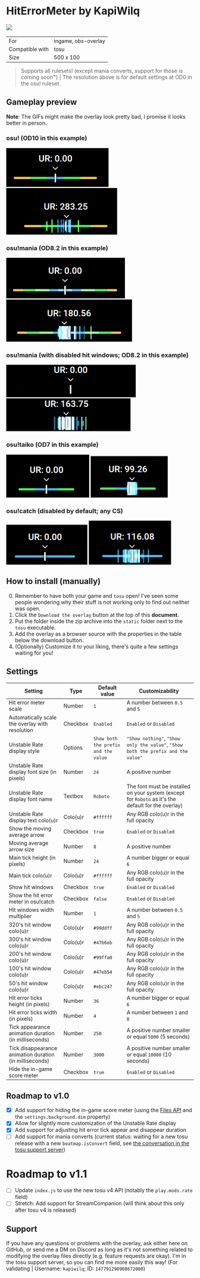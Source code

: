 # HitErrorMeter by KapiWilq

<a href="https://github.com/KapiWilq/HitErrorMeter/releases/latest/download/HitErrorMeter.by.KapiWilq.zip" target="_blank"><img height="35" src="https://img.shields.io/badge/Download_the_overlay-67A564?style=for-the-badge" /></a>

|                 |                     |
| --------------- | ------------------- |
| For             | ingame, obs-overlay |
| Compatible with | tosu                |
| Size            | 500 x 100           |

> Supports all rulesets! (except mania converts, support for those is coming soon™) | The resolution above is for default settings at OD0 in the osu! ruleset.

## Gameplay preview

**Note**: The GIFs might make the overlay look pretty bad, I promise it looks better in person.

### osu! (OD10 in this example)

<img src=".github/images/osu_ruleset.png">  <img src=".github/gifs/osu_ruleset.gif">

### osu!mania (OD8.2 in this example)

<img src=".github/images/mania_ruleset.png">  <img src=".github/gifs/mania_ruleset.gif">

### osu!mania (with disabled hit windows; OD8.2 in this example)

<img src=".github/images/mania_ruleset_no-hitwindows.png">  <img src=".github/gifs/mania_ruleset_no-hitwindows.gif">

### osu!taiko (OD7 in this example)

<img src=".github/images/taiko_ruleset.png">  <img src=".github/gifs/taiko_ruleset.gif">

### osu!catch (disabled by default; any CS)

<img src=".github/images/catch_ruleset.png">  <img src=".github/gifs/catch_ruleset.gif">

## How to install (manually)

0. Remember to have both your game and `tosu` open! I've seen some people wondering why their stuff is not working only to find out neither was open.
1. Click the `Download the overlay` button at the top of this **document**.
2. Put the folder inside the zip archive into the `static` folder next to the `tosu` executable.
3. Add the overlay as a browser source with the properties in the table below the download button.
4. (Optionally) Customize it to your liking, there's quite a few settings waiting for you!

## Settings

| Setting                                                 | Type     | Default value                        | Customizability                                                                                     |
| ------------------------------------------------------- | -------- | ------------------------------------ | --------------------------------------------------------------------------------------------------- |
| Hit error meter scale                                   | Number   | `1`                                  | A number between `0.5` and `5`                                                                      |
| Automatically scale the overlay with resolution         | Checkbox | `Enabled`                            | `Enabled` or `Disabled`                                                                             |
| Unstable Rate display style                             | Options  | `Show both the prefix and the value` | `"Show nothing"`, `"Show only the value"`, `"Show both the prefix and the value"`                   |
| Unstable Rate display font size (in pixels)             | Number   | `24`                                 | A positive number                                                                                   |
| Unstable Rate display font name                         | Textbox  | `Roboto`                             | The font must be installed on your system (except for `Roboto` as it's the default for the overlay) |
| Unstable Rate display text colo(u)r                     | Colo(u)r | `#ffffff`                            | Any RGB colo(u)r in the full opacity                                                                |
| Show the moving average arrow                           | Checkbox | `true`                               | `Enabled` or `Disabled`                                                                             |
| Moving average arrow size                               | Number   | `8`                                  | A positive number                                                                                   |
| Main tick height (in pixels)                            | Number   | `24`                                 | A number bigger or equal `6`                                                                        |
| Main tick colo(u)r                                      | Colo(u)r | `#ffffff`                            | Any RGB colo(u)r in the full opacity                                                                |
| Show hit windows                                        | Checkbox | `true`                               | `Enabled` or `Disabled`                                                                             |
| Show the hit error meter in osu!catch                   | Checkbox | `false`                              | `Enabled` or `Disabled`                                                                             |
| Hit windows width multiplier                            | Number   | `1`                                  | A number between `0.5` and `5`                                                                      |
| 320's hit window colo(u)r                               | Colo(u)r | `#99ddff`                            | Any RGB colo(u)r in the full opacity                                                                |
| 300's hit window colo(u)r                               | Colo(u)r | `#47b6eb`                            | Any RGB colo(u)r in the full opacity                                                                |
| 200's hit window colo(u)r                               | Colo(u)r | `#99ffa0`                            | Any RGB colo(u)r in the full opacity                                                                |
| 100's hit window colo(u)r                               | Colo(u)r | `#47eb54`                            | Any RGB colo(u)r in the full opacity                                                                |
| 50's hit window colo(u)r                                | Colo(u)r | `#ebc247`                            | Any RGB colo(u)r in the full opacity                                                                |
| Hit error ticks height (in pixels)                      | Number   | `36`                                 | A number bigger or equal `6`                                                                        |
| Hit error ticks width (in pixels)                       | Number   | `4`                                  | A number between `1` and `8`                                                                        |
| Tick appearance animation duration (in milliseconds)    | Number   | `250`                                | A positive number smaller or equal `5000` (5 seconds)                                               |
| Tick disappearance animation duration (in milliseconds) | Number   | `3000`                               | A positive number smaller or equal `10000` (10 seconds)                                             |
| Hide the in-game score meter                            | Checkbox | `true`                               | `Enabled` or `Disabled`                                                                             |

## Roadmap to v1.0
- [X] Add support for hiding the in-game score meter (using the [Files API](https://github.com/tosuapp/tosu/wiki#files-api) and the `settings.background.dim` property)
- [X] Allow for slightly more customization of the Unstable Rate display
- [X] Add support for adjusting hit error tick appear and disappear duration
- [ ] Add support for mania converts (current status: waiting for a new tosu release with a new `beatmap.isConvert` field, see [the conversation in the tosu support server](https://discord.com/channels/1056534107330445362/1185957776665628764/1302703274125824102))

# Roadmap to v1.1
- [ ] Update `index.js` to use the new tosu v4 API (notably the `play.mods.rate` field)
- [ ] Stretch: Add support for StreamCompanion (will think about this only after tosu v4 is released)

## Support

If you have any questions or problems with the overlay, ask either here on GitHub, or send me a DM on Discord as long as it's not something related to modifying the overlay files directly (e.g. feature requests are okay). I'm in the tosu support server, so you can find me more easily this way! (For validating | Username: `kapiwilq`; ID: `147791290908672000`)

